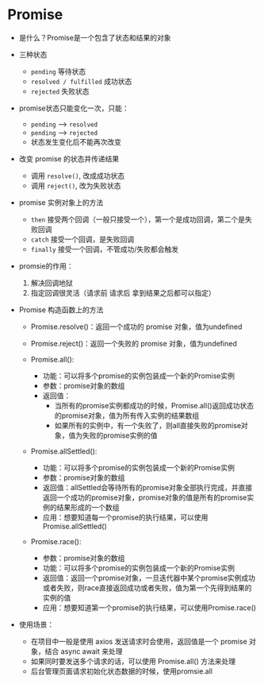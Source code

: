 # Promise

- 是什么？Promise是一个包含了状态和结果的对象
- 三种状态
    - `pending` 等待状态
    - `resolved / fulfilled` 成功状态
    - `rejected` 失败状态
            
- promise状态只能变化一次，只能：
    - `pending` --> `resolved`
    - `pending` --> `rejected`
    - 状态发生变化后不能再次改变
            
- 改变 promise 的状态并传递结果

    - 调用 `resolve()`, 改成成功状态
    - 调用 `reject()`, 改为失败状态

- promise 实例对象上的方法

    - `then` 接受两个回调（一般只接受一个），第一个是成功回调，第二个是失败回调
    - `catch` 接受一个回调，是失败回调
    - `finally` 接受一个回调，不管成功/失败都会触发
	
- promsie的作用：
    1. 解决回调地狱  
    2. 指定回调很灵活（请求前 请求后 拿到结果之后都可以指定）

- Promise 构造函数上的方法

    - Promise.resolve()：返回一个成功的 promise 对象，值为undefined
    - Promise.reject()：返回一个失败的 promise 对象，值为undefined
    - Promise.all():
        - 功能：可以将多个promise的实例包装成一个新的Promise实例
        - 参数：promise对象的数组
        - 返回值：
            - 当所有的promise实例都成功的时候，Promise.all()返回成功状态的promise对象，值为所有传入实例的结果数组
            - 如果所有的实例中，有一个失败了，则all直接失败的promise对象，值为失败的promise实例的值
    - Promise.allSettled():
        - 功能：可以将多个promise的实例包装成一个新的Promise实例
        - 参数：promise对象的数组
        - 返回值：allSettled会等待所有的promise对象全部执行完成，并直接返回一个成功的promise对象，promise对象的值是所有的promise实例的结果形成的一个数组
        - 应用：想要知道每一个promise的执行结果，可以使用Promise.allSettled()
		
    - Promise.race():
        - 参数：promise对象的数组
        - 功能：可以将多个promise的实例包装成一个新的Promise实例
        - 返回值：返回一个promise对象，一旦迭代器中某个promise实例成功或者失败，则race直接返回成功或者失败，值为第一个先得到结果的实例的值
        - 应用：想要知道第一个promise的执行结果，可以使用Promise.race()
	
- 使用场景：
    - 在项目中一般是使用 axios 发送请求时会使用，返回值是一个 promise 对象，结合 async await 来处理
    - 如果同时要发送多个请求的话，可以使用 Promise.all() 方法来处理
	- 后台管理页面请求初始化状态数据的时候，使用promsie.all